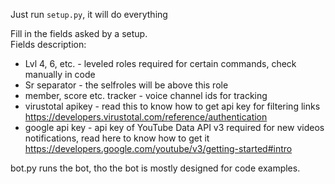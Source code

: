 Just run `setup.py`, it will do everything

Fill in the fields asked by a setup.<br>
Fields description:<ul>
    <li>Lvl 4, 6, etc. - leveled roles required for certain commands, check manually in code</li>
    <li>Sr separator - the selfroles will be above this role</li>
    <li>member, score etc. tracker - voice channel ids for tracking</li>
    <li>virustotal apikey - read this to know how to get api key for filtering links https://developers.virustotal.com/reference/authentication</li>
    <li>google api key - api key of YouTube Data API v3 required for new videos notifications, read here to know how to get it https://developers.google.com/youtube/v3/getting-started#intro</li>
    </ul>

bot.py runs the bot, tho the bot is mostly designed for code examples.

